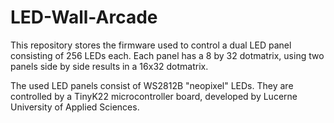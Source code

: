 # LED-Wall-Arcade
This repository stores the firmware used to control a dual LED panel consisting of 256 LEDs each. Each panel has a 8 by 32 dotmatrix, using two panels side by side results in a 16x32 dotmatrix. 

The used LED panels  consist of WS2812B "neopixel" LEDs. They are controlled by a TinyK22 microcontroller board, developed by Lucerne University of Applied Sciences.

